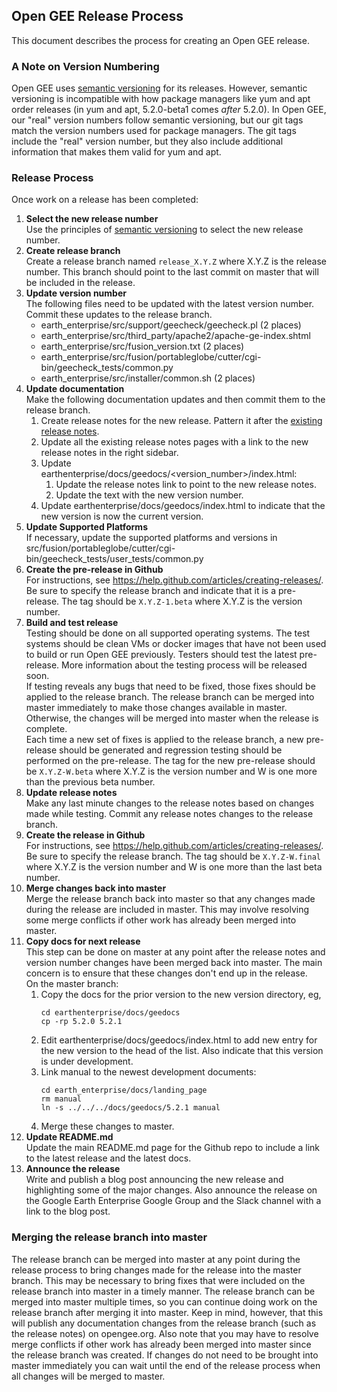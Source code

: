 ## Open GEE Release Process
This document describes the process for creating an Open GEE release.

### A Note on Version Numbering
Open GEE uses [semantic versioning](http://semver.org/) for its releases.  However, semantic versioning is incompatible with how package managers like yum and apt order releases (in yum and apt, 5.2.0-beta1 comes *after* 5.2.0).  In Open GEE, our "real" version numbers follow semantic versioning, but our git tags match the version numbers used for package managers.  The git tags include the "real" version number, but they also include additional information that makes them valid for yum and apt.

### Release Process
Once work on a release has been completed:

1. **Select the new release number**  
   Use the principles of [semantic versioning](http://semver.org/) to select the new release number.
1. **Create release branch**  
   Create a release branch named `release_X.Y.Z` where X.Y.Z is the release number.  This branch should point to the last commit on master that will be included in the release.
1. **Update version number**  
  The following files need to be updated with the latest version number. Commit these updates to the release branch.
    - earth_enterprise/src/support/geecheck/geecheck.pl (2 places)
    - earth_enterprise/src/third_party/apache2/apache-ge-index.shtml
    - earth_enterprise/src/fusion_version.txt (2 places)
    - earth_enterprise/src/fusion/portableglobe/cutter/cgi-bin/geecheck_tests/common.py
    - earth_enterprise/src/installer/common.sh (2 places)  
1. **Update documentation**  
  Make the following documentation updates and then commit them to the release branch.
    1. Create release notes for the new release.  Pattern it after the [existing release notes](http://www.opengee.org/geedocs/answer/7160000.html).
    1. Update all the existing release notes pages with a link to the new release notes in the right sidebar.
    1. Update earthenterprise/docs/geedocs/&lt;version_number&gt;/index.html:
        1. Update the release notes link to point to the new release notes.
        1. Update the text with the new version number.
    1. Update earthenterprise/docs/geedocs/index.html to indicate that the new version is now the current version.
1. **Update Supported Platforms**  
  If necessary, update the supported platforms and versions in src/fusion/portableglobe/cutter/cgi-bin/geecheck_tests/user_tests/common.py
1. **Create the pre-release in Github**  
  For instructions, see https://help.github.com/articles/creating-releases/.  Be sure to specify the release branch and indicate that it is a pre-release.  The tag should be `X.Y.Z-1.beta` where X.Y.Z is the version number.
1. **Build and test release**  
  Testing should be done on all supported operating systems.  The test systems should be clean VMs or docker images that have not been used to build or run Open GEE previously.  Testers should test the latest pre-release. More information about the testing process will be released soon.  
  If testing reveals any bugs that need to be fixed, those fixes should be applied to the release branch.  The release branch can be merged into master immediately to make those changes available in master.  Otherwise, the changes will be merged into master when the release is complete.  
 Each time a new set of fixes is applied to the release branch, a new pre-release should be generated and regression testing should be performed on the pre-release.  The tag for the new pre-release should be `X.Y.Z-W.beta` where X.Y.Z is the version number and W is one more than the previous beta number.
1. **Update release notes**  
 Make any last minute changes to the release notes based on changes made while testing.  Commit any release notes changes to the release branch.
1. **Create the release in Github**  
  For instructions, see https://help.github.com/articles/creating-releases/.  Be sure to specify the release branch.  The tag should be `X.Y.Z-W.final` where X.Y.Z is the version number and W is one more than the last beta number.
1. **Merge changes back into master**  
  Merge the release branch back into master so that any changes made during the release are included in master.  This may involve resolving some merge conflicts if other work has already been merged into master.
1. **Copy docs for next release**  
  This step can be done on master at any point after the release notes and version number changes have been merged back into master.  The main concern is to ensure that these changes don't end up in the release.  
  On the master branch:
    1. Copy the docs for the prior version to the new version directory, eg,
        ```
        cd earthenterprise/docs/geedocs
        cp -rp 5.2.0 5.2.1
        ```
    1. Edit earthenterprise/docs/geedocs/index.html to add new entry for the new version to the head of the list.  Also indicate that this version is under development.
    1. Link manual to the newest development documents:
        ```
        cd earth_enterprise/docs/landing_page
        rm manual
        ln -s ../../../docs/geedocs/5.2.1 manual
        ```
    1. Merge these changes to master.
1. **Update README.md**  
  Update the main README.md page for the Github repo to include a link to the latest release and the latest docs.
1. **Announce the release**  
  Write and publish a blog post announcing the new release and highlighting some of the major changes.  Also announce the release on the Google Earth Enterprise Google Group and the Slack channel with a link to the blog post.

### Merging the release branch into master
The release branch can be merged into master at any point during the release process to bring changes made for the release into the master branch.  This may be necessary to bring fixes that were included on the release branch into master in a timely manner.  The release branch can be merged into master multiple times, so you can continue doing work on the release branch after merging it into master.  Keep in mind, however, that this will publish any documentation changes from the release branch (such as the release notes) on opengee.org.  Also note that you may have to resolve merge conflicts if other work has already been merged into master since the release branch was created. If changes do not need to be brought into master immediately you can wait until the end of the release process when all changes will be merged to master.